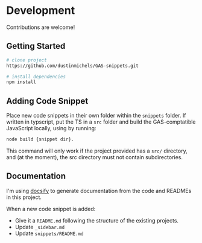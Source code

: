 # Development

Contributions are welcome!

## Getting Started

```bash
# clone project
https://github.com/dustinmichels/GAS-snippets.git

# install dependencies
npm install
```

## Adding Code Snippet

Place new code snippets in their own folder within the `snippets` folder. If written in typscript, put the TS in a `src` folder and build the GAS-comptatible JavaScript locally, using by running:

```bash
node build {snippet dir}.
```

This command will only work if the project provided has a `src/` directory, and (at the moment), the src directory must not contain subdirectories.

## Documentation

I'm using [docsify](https://github.com/docsifyjs/docsify) to generate documentation from the code and READMEs in this project.

When a new code snippet is added:

- Give it a `README.md` following the structure of the existing projects.
- Update `_sidebar.md`
- Update `snippets/README.md`